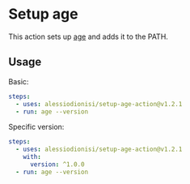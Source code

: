 # Setup age

This action sets up [age](https://github.com/FiloSottile/age) and adds it to the PATH.

## Usage

Basic:

```yaml
steps:
  - uses: alessiodionisi/setup-age-action@v1.2.1
  - run: age --version
```

Specific version:

```yaml
steps:
  - uses: alessiodionisi/setup-age-action@v1.2.1
    with:
      version: ^1.0.0
  - run: age --version
```
